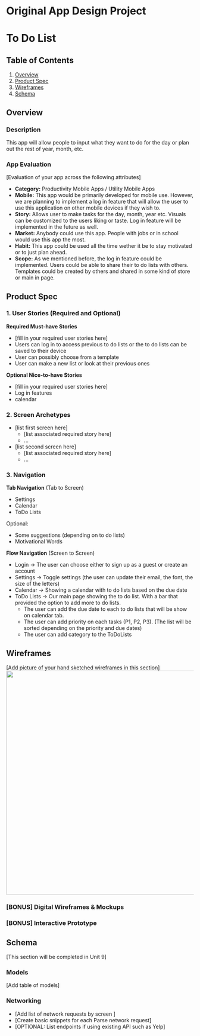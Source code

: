 Original App Design Project
===

# To Do List

## Table of Contents
1. [Overview](#Overview)
1. [Product Spec](#Product-Spec)
1. [Wireframes](#Wireframes)
2. [Schema](#Schema)

## Overview
### Description
This app will allow people to input what they want to do for the day or plan out the rest of year, month, etc.

### App Evaluation
[Evaluation of your app across the following attributes]
- **Category:** Productivity Mobile Apps / Utility Mobile Apps
- **Mobile:** This app would be primarily developed for mobile use. However, we are planning to implement a log in feature that will allow the user to use this application on other mobile devices if they wish to.
- **Story:** Allows user to make tasks for the day, month, year etc. Visuals can be customized to the users liking or taste. Log in feature will be implemented in the future as well.
- **Market:** Anybody could use this app. People with jobs or in school would use this app the most.
- **Habit:** This app could be used all the time wether it be to stay motivated or to just plan ahead. 
- **Scope:** As we mentioned before, the log in feature could be implemented. Users could be able to share their to do lists with others. Templates could be created by others and shared in some kind of store or main in page.

## Product Spec

### 1. User Stories (Required and Optional)

**Required Must-have Stories**

* [fill in your required user stories here]
* Users can log in to access previous to do lists or the to do lists can be saved to their device
* User can possibly choose from a template
* User can make a new list or look at their previous ones

**Optional Nice-to-have Stories**

* [fill in your required user stories here]
* Log in features
* calendar

### 2. Screen Archetypes

* [list first screen here]
   * [list associated required story here]
   * ...
* [list second screen here]
   * [list associated required story here]
   * ...

### 3. Navigation

**Tab Navigation** (Tab to Screen)

* Settings
* Calendar
* ToDo Lists

Optional:
* Some suggestions (depending on to do lists)
* Motivational Words

**Flow Navigation** (Screen to Screen)

* Login -> The user can choose either to sign up as a guest or create an account
* Settings -> Toggle settings (the user can update their email, the font, the size of the letters)
* Calendar -> Showing a calendar with to do lists based on the due date
* ToDo Lists -> Our main page showing the to do list. With a bar that provided the option to add more to do lists. 
	* The user can add the due date to each to do lists that will be show on calendar tab.
	* The user can add priority on each tasks (P1, P2, P3). (The list will be sorted depending on the priority and due dates)
	* The user can add category to the ToDoLists
	

## Wireframes
[Add picture of your hand sketched wireframes in this section]
<img src="YOUR_WIREFRAME_IMAGE_URL" width=600>

### [BONUS] Digital Wireframes & Mockups

### [BONUS] Interactive Prototype

## Schema 
[This section will be completed in Unit 9]
### Models
[Add table of models]
### Networking
- [Add list of network requests by screen ]
- [Create basic snippets for each Parse network request]
- [OPTIONAL: List endpoints if using existing API such as Yelp]
